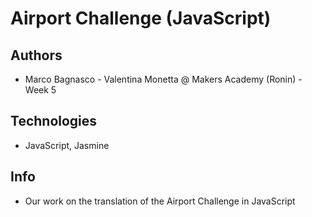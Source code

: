 # Airport Challenge (JavaScript)


Authors
-------

* Marco Bagnasco - Valentina Monetta @ Makers Academy (Ronin) - Week 5 

Technologies
------------

* JavaScript, Jasmine

Info
----

* Our work on the translation of the Airport Challenge in JavaScript
